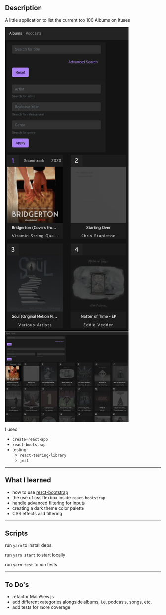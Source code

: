 ## Description

A little application to list the current top 100 Albums on Itunes

<img src="images/mobile.png" width="400px"/>
<img src="images/desktop.png" width="400px"/>

I used

- `create-react-app`
- `react-bootstrap`
- testing:
  - `react-testing-library`
  - `jest`

---

## What I learned

- how to use [react-bootstrap](https://react-bootstrap.github.io/)
- the use of css flexbox inside `react-bootstrap`
- handle advanced filtering for inputs
- creating a dark theme color palette
- CSS effects and filtering

---

## Scripts

run `yarn` to install deps.

run `yarn start` to start locally

run `yarn test` to run tests

---

## To Do's

- refactor MainView.js
- add different categories alongside albums, i.e. podcasts, songs, etc.
- add tests for more coverage
